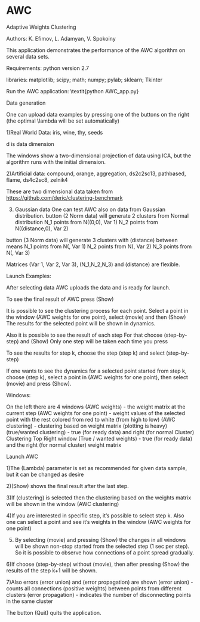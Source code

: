 # AWC
Adaptive Weights Clustering

Authors: K. Efimov, L. Adamyan, V. Spokoiny

This application demonstrates the performance of the AWC algorithm on several data sets.

Requirements:
python version 2.7

libraries:
matplotlib;
scipy;
math;
numpy;
pylab;
sklearn;
Tkinter


Run the AWC application: \textit{python AWC_app.py}

Data generation

One can upload data examples by pressing one of the buttons on the right (the optimal \lambda will be set automatically)

1)Real World Data:
iris, wine, thy, seeds

d is data dimension

The windows show a two-dimensional projection of data using ICA, but the algorithm runs with the initial dimension.
 
2)Artificial data:
compound, orange, aggregation, ds2c2sc13, pathbased, flame, ds4c2sc8, zelnik4

These are two dimensional data taken from https://github.com/deric/clustering-benchmark

3) Gaussian data
One can test AWC also on data from Gaussian distribution.
button (2 Norm data)  will generate 2 clusters from Normal distribution
N_1 points from N((0,0), Var 1)
N_2 points from N((distance,0), Var 2)

button (3 Norm data) will generate 3 clusters with (distance) between means
N_1 points from N(, Var 1)
N_2 points from N(, Var 2)
N_3 points from N(, Var 3)

Matrices (Var 1, Var 2, Var 3), (N_1,N_2,N_3) and (distance) are flexible.

Launch Examples:

After selecting data AWC uploads the data and is ready for launch.

To see the final result of AWC press (Show)

It is possible to see the clustering process for each point.
Select a point in the window (AWC weights for one point), select  (movie) and then (Show)
The results for the selected point will be shown in dynamics.

Also it is possible to see the result of each step
For that choose (step-by-step) and (Show)
Only one step will be taken each time you press

To see the results for step k, choose the step (step k) and select (step-by-step)

If one wants to see the dynamics for a selected point started from step k, choose (step k), select a point in (AWC weights for one point), then select (movie) and press (Show).

 Windows:

On the left there are 4 windows
(AWC weights) - the weight matrix at the current step
(AWC weights for one point) - weight values of the selected point with the rest colored from red to white (from high to low)
(AWC clustering) - clustering based on weight matrix (plotting is heavy)
(true/wanted clustering) - true (for ready data) and right (for normal Cluster) Clustering
Top Right window 
(True / wanted weights) - true (for ready data) and the right (for normal cluster) weight matrix

Launch AWC

1)The (Lambda) parameter is set as recommended for given data sample, but it can be changed as desire

2)(Show) shows the final result after the last step.

3)If (clustering) is selected then the clustering based on the weights matrix will be shown in the window (AWC clustering) 

4)If you are interested in specific step, it’s possible to select step k.
Also one can select a point and see it’s weights in the window (AWC weights for one point) 

5) By selecting (movie) and pressing (Show) the changes in all windows will be shown non-stop started from the selected step (1 sec per step).
So it is possible to observe how connections of a point spread gradually.

6)If choose (step-by-step) without (movie), then after pressing (Show) the results of the step k+1 will be shown.

7)Also errors (error union) and (error propagation) are shown
(error union) - counts all connections (positive weights) between points from different clusters
(error propagation) -  indicates the number of disconnecting points in the same cluster

The button (Quit) quits the application.



